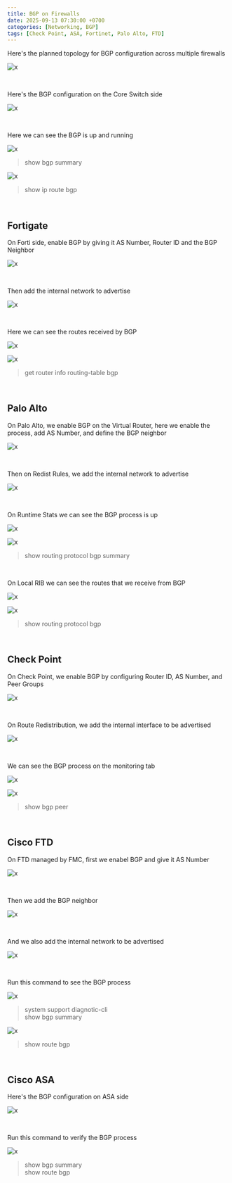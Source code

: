 ```yaml
---
title: BGP on Firewalls
date: 2025-09-13 07:30:00 +0700
categories: [Networking, BGP]
tags: [Check Point, ASA, Fortinet, Palo Alto, FTD]
---
```



Here's the planned topology for BGP configuration across multiple firewalls

![x](/static/2025-09-13-fw-bgp/01.png)

<br>

Here's the BGP configuration on the Core Switch side

![x](/static/2025-09-13-fw-bgp/02.png)

<br>

Here we can see the BGP is up and running

![x](/static/2025-09-13-fw-bgp/03.png)

> show bgp summary

![x](/static/2025-09-13-fw-bgp/04.png)

> show ip route bgp

<br>


## Fortigate

On Forti side, enable BGP by giving it AS Number, Router ID and the BGP Neighbor

![x](/static/2025-09-13-fw-bgp/05.png)

<br>

Then add the internal network to advertise

![x](/static/2025-09-13-fw-bgp/06.png)

<br>

Here we can see the routes received by BGP

![x](/static/2025-09-13-fw-bgp/07.png)

![x](/static/2025-09-13-fw-bgp/07a.png)

> get router info routing-table bgp

<br>

## Palo Alto

On Palo Alto, we enable BGP on the Virtual Router, here we enable the process, add AS Number, and define the BGP neighbor

![x](/static/2025-09-13-fw-bgp/08.png)

<br>

Then on Redist Rules, we add the internal network to advertise

![x](/static/2025-09-13-fw-bgp/09.png)

<br>

On Runtime Stats we can see the BGP process is up

![x](/static/2025-09-13-fw-bgp/10.png)

![x](/static/2025-09-13-fw-bgp/12.png)

> show routing protocol bgp summary

<br>

On Local RIB we can see the routes that we receive from BGP

![x](/static/2025-09-13-fw-bgp/11.png)

![x](/static/2025-09-13-fw-bgp/13.png)

> show routing protocol bgp

<br>

## Check Point

On Check Point, we enable BGP by configuring Router ID, AS Number, and Peer Groups

![x](/static/2025-09-13-fw-bgp/14.png)

<br>

On Route Redistribution, we add the internal interface to be advertised

![x](/static/2025-09-13-fw-bgp/15.png)

<br>

We can see the BGP process on the monitoring tab

![x](/static/2025-09-13-fw-bgp/16.png)

![x](/static/2025-09-13-fw-bgp/17.png)

> show bgp peer

<br>

## Cisco FTD

On FTD managed by FMC, first we enabel BGP and give it AS Number

![x](/static/2025-09-13-fw-bgp/18.png)

<br>

Then we add the BGP neighbor

![x](/static/2025-09-13-fw-bgp/19.png)

<br>

And we also add the internal network to be advertised

![x](/static/2025-09-13-fw-bgp/20.png)

<br>

Run this command to see the BGP process

![x](/static/2025-09-13-fw-bgp/21.png)

> system support diagnotic-cli <br>
> show bgp summary

![x](/static/2025-09-13-fw-bgp/22.png)

> show route bgp

<br>

## Cisco ASA

Here's the BGP configuration on ASA side

![x](/static/2025-09-13-fw-bgp/23.png)

<br>

Run this command to verify the BGP process

![x](/static/2025-09-13-fw-bgp/24.png)

> show bgp summary <br>
> show route bgp

<br>



